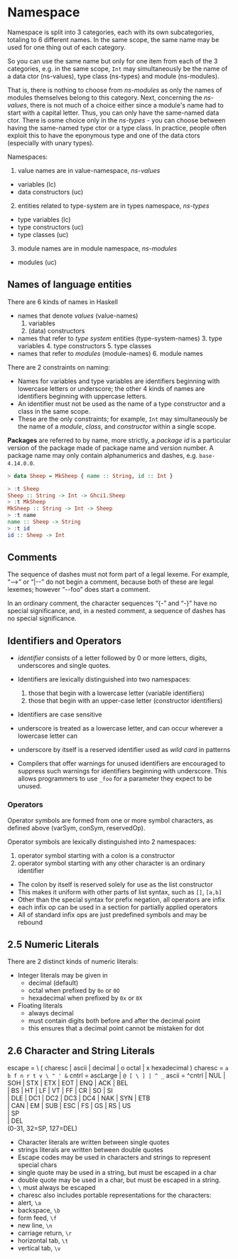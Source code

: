 # Namespace

Namespace is split into 3 categories, each with its own subcategories, totaling to 6 different names. In the same scope, the same name may be used for one thing out of each category.

So you can use the same name but only for one item from each of the 3 categories, e.g. in the same scope, `Int` may simultaneously be the name of a data ctor (ns-values), type class (ns-types) and module (ns-modules).

That is, there is nothing to choose from *ns-modules* as only the names of modules themselves belong to this category. Next, concerning the *ns-values*, there is not much of a choice either since a module's name had to start with a capital letter. Thus, you can only have the same-named data ctor. There is osme choice only in the *ns-types* - you can choose between having the same-named type ctor or a type class. In practice, people often exploit this to have the eponymous type and one of the data ctors (especially with unary types).


Namespaces:
1. value names are in value-namespace, *ns-values*
  - variables (lc)
  - data constructors (uc)
2. entities related to type-system are in types namespace, *ns-types*
  - type variables (lc)
  - type constructors (uc)
  - type classes (uc)
3. module names are in module namespace, *ns-modules*
  - modules (uc)


## Names of language entities

There are 6 kinds of names in Haskell
* names that denote *values* (value-names)
  1. variables
  2. (data) constructors
* names that refer to *type system* entities (type-system-names)
  3. type variables
  4. type constructors
  5. type classes
* names that refer to *modules* (module-names)
  6. module names

There are 2 constraints on naming:
* Names for variables and type variables are identifiers beginning with lowercase letters or underscore; the other 4 kinds of names are identifiers beginning with uppercase letters.
* An identifier must not be used as the name of a type constructor and a class in the same scope.
* These are the only constraints; for example, `Int` may simultaneously be the name of a *module*, *class*, and *constructor* within a single scope.


**Packages** are referred to by name, more strictly, a *package id* is a particular version of the package made of package name and version number. A package name may only contain alphanumerics and dashes, e.g. `base-4.14.0.0`.





```hs
> data Sheep = MkSheep { name :: String, id :: Int }

> :t Sheep
Sheep :: String -> Int -> Ghci1.Sheep
> :t MkSheep
MkSheep :: String -> Int -> Sheep
> :t name
name :: Sheep -> String
> :t id
id :: Sheep -> Int
```



## Comments

The sequence of dashes must not form part of a legal lexeme. For example, “-->” or “|--” do not begin a comment, because both of these are legal lexemes; however “--foo” does start a comment.

In an ordinary comment, the character sequences “{-” and “-}” have no special significance, and, in a nested comment, a sequence of dashes has no special significance.


## Identifiers and Operators

- *identifier* consists of a letter followed by 0 or more letters, digits, underscores and single quotes.
- Identifiers are lexically distinguished into two namespaces:
  1. those that begin with a lowercase letter (variable identifiers)
  2. those that begin with an upper-case letter (constructor identifiers)
- Identifiers are case sensitive

- underscore is treated as a lowercase letter, and can occur wherever a lowercase letter can
- underscore by itself is a reserved identifier used as *wild card* in patterns
- Compilers that offer warnings for unused identifiers are encouraged to suppress such warnings for identifiers beginning with underscore. This allows programmers to use `_foo` for a parameter they expect to be unused.


### Operators

Operator symbols are formed from one or more symbol characters, as defined above (varSym, conSym, reservedOp).

Operator symbols are lexically distinguished into 2 namespaces:
1. operator symbol starting with a colon is a constructor
2. operator symbol starting with any other character is an ordinary identifier

- The colon by itself is reserved solely for use as the list constructor
- This makes it uniform with other parts of list syntax, such as `[]`, `[a,b]`
- Other than the special syntax for prefix negation, all operators are infix
- each infix op can be used in a section for partially applied operators
- All of standard infix ops are just predefined symbols and may be rebound


## 2.5 Numeric Literals

There are 2 distinct kinds of numeric literals:
* Integer literals may be given in
  - decimal (default)
  - octal when prefixed by `0o` or `0O`
  - hexadecimal when prefixed by `0x` or `0X`
* Floating literals
  - always decimal
  - must contain digits both before and after the decimal point
  - this ensures that a decimal point cannot be mistaken for dot


## 2.6 Character and String Literals

escape  = \ ( charesc | ascii | decimal | o octal | x hexadecimal )
charesc = `a b f n r t v \ " ' &`
cntrl   = ascLarge | `@ [ \ ] | ^ _`
ascii   = ^cntrl
| NUL | SOH | STX | ETX | EOT | ENQ | ACK | BEL     
| BS  | HT  | LF  | VT  | FF  | CR  | SO  | SI      
| DLE | DC1 | DC2 | DC3 | DC4 | NAK | SYN | ETB     
| CAN | EM  | SUB | ESC | FS  | GS  | RS  | US    
| SP     
| DEL     
(0-31, 32=SP, 127=DEL)

- Character literals are written between single quotes
- strings   literals are written between double quotes
- Escape codes may be used in characters and strings to represent special chars
- single quote may be used in a string, but must be escaped in a char
- double quote may be used in a char, but must be escaped in a string.
- `\` must always be escaped
-  charesc also includes portable representations for the characters:
  - alert, `\a`
  - backspace, `\b`
  - form feed, `\f`
  - new line, `\n`
  - carriage return, `\r`
  - horizontal tab, `\t`
  - vertical tab, `\v`

